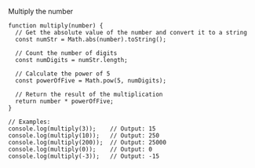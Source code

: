 Multiply the number

    function multiply(number) {
      // Get the absolute value of the number and convert it to a string
      const numStr = Math.abs(number).toString();
      
      // Count the number of digits
      const numDigits = numStr.length;
      
      // Calculate the power of 5
      const powerOfFive = Math.pow(5, numDigits);
      
      // Return the result of the multiplication
      return number * powerOfFive;
    }
    
    // Examples:
    console.log(multiply(3));    // Output: 15
    console.log(multiply(10));   // Output: 250
    console.log(multiply(200));  // Output: 25000
    console.log(multiply(0));    // Output: 0
    console.log(multiply(-3));   // Output: -15
